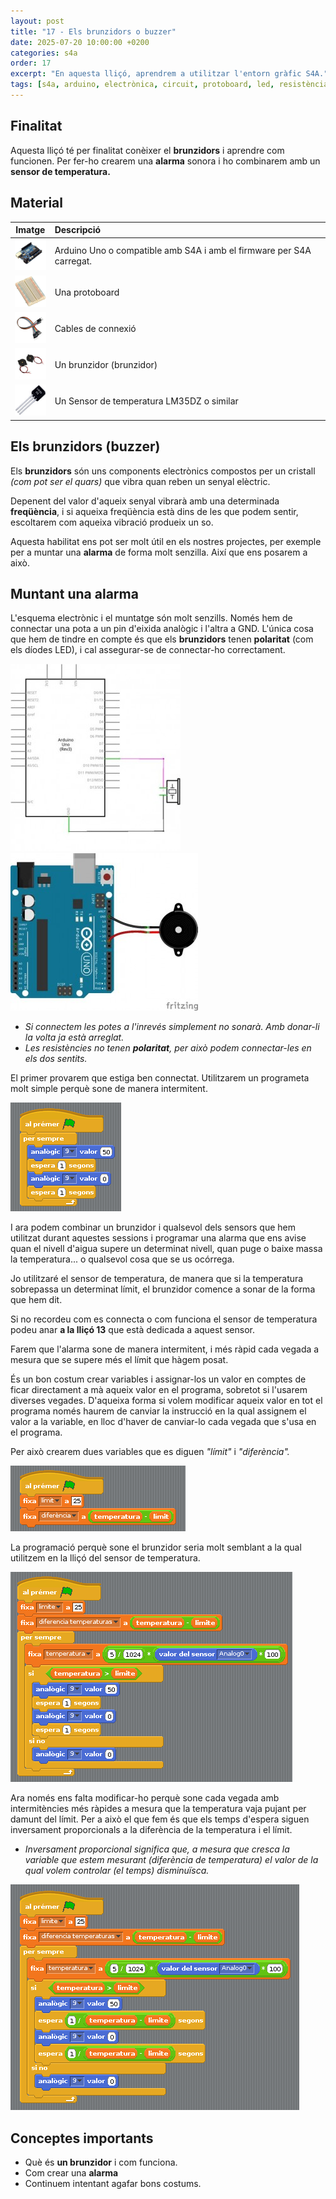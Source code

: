```yaml
---
layout: post
title: "17 - Els brunzidors o buzzer"
date: 2025-07-20 10:00:00 +0200
categories: s4a
order: 17
excerpt: "En aquesta lliçó, aprendrem a utilitzar l'entorn gràfic S4A."
tags: [s4a, arduino, electrònica, circuit, protoboard, led, resistència, potenciòmetre]
---
```


[img1]: /assets/imatges/s4a/s4a_17_01.jpg "Esquema electrònic"
[img2]: /assets/imatges/s4a/s4a_17_02.jpg "Esquema de muntatge"
[img3]: /assets/imatges/s4a/s4a_17_03.png "Codi so intermintent"
[img4]: /assets/imatges/s4a/s4a_17_04.png "Crear variables"
[img5]: /assets/imatges/s4a/s4a_17_05.png "Codi base"
[img6]: /assets/imatges/s4a/s4a_17_06.png "Codi final"

## Finalitat

Aquesta lliçó té per finalitat conèixer el **brunzidors** i aprendre com funcionen. Per fer-ho crearem una **alarma** sonora i ho combinarem amb un **sensor de temperatura.**

## Material

|                               Imatge                               | Descripció                                                           |
| :----------------------------------------------------------------: | :------------------------------------------------------------------- |
|   <img src="/assets/imatges/mat/mat_unor3.png" width="50" height="50">    | Arduino Uno o compatible amb S4A i amb el firmware per S4A carregat. |
| <img src="/assets/imatges/mat/mat_protoboard.png" width="50" height="50"> | Una protoboard                                                       |
|   <img src="/assets/imatges/mat/mat_dupont.png" width="50" height="50">   | Cables de connexió                                                   |
| <img src="/assets/imatges/mat/mat_buzzer.jpeg" width="50" height="50"> | Un brunzidor (brunzidor)                                             |
|   <img src="/assets/imatges/mat/mat_LM35DZ.png" width="50" height="50">   | Un Sensor de temperatura LM35DZ o similar                            |

## Els brunzidors (buzzer)

Els **brunzidors** són uns components electrònics compostos per un cristall _(com pot ser el quars)_ que vibra quan reben un senyal elèctric.

Depenent del valor d'aqueix senyal vibrarà amb una determinada **freqüència**, i si aqueixa freqüència està dins de les que podem sentir, escoltarem com aqueixa vibració produeix un so.

Aquesta habilitat ens pot ser molt útil en els nostres projectes, per exemple per a muntar una **alarma** de forma molt senzilla. Així que ens posarem a això.

## Muntant una alarma

L'esquema electrònic i el muntatge són molt senzills. Només hem de connectar una pota a un pin d'eixida analògic i l'altra a GND. L'única cosa que hem de tindre en compte és que els **brunzidors** tenen **polaritat** (com els díodes LED), i cal assegurar-se de connectar-ho
correctament.

![Esquema electrònic][img1]
![Esquema de muntatge][img2]

- _Si connectem les potes a l'inrevés simplement no sonarà. Amb donar-li la volta ja està arreglat._
- _Les resistències no tenen **polaritat**, per això podem connectar-les en els dos sentits._

El primer provarem que estiga ben connectat. Utilitzarem un programeta molt simple perquè sone de manera intermitent.

![Codi so intermintent][img3]

I ara podem combinar un brunzidor i qualsevol dels sensors que hem utilitzat durant aquestes sessions i programar una alarma que ens avise quan el nivell d'aigua supere un determinat nivell, quan puge o baixe massa la temperatura... o qualsevol cosa que se us ocórrega.

Jo utilitzaré el sensor de temperatura, de manera que si la temperatura sobrepassa un determinat límit, el brunzidor comence a sonar de la forma que hem dit.

Si no recordeu com es connecta o com funciona el sensor de temperatura podeu anar **a la lliçó 13** que està dedicada a aquest sensor.

Farem que l'alarma sone de manera intermitent, i més ràpid cada vegada a mesura que se supere més el límit que hàgem posat.

És un bon costum crear variables i assignar-los un valor en comptes de ficar directament a mà aqueix valor en el programa, sobretot si l'usarem diverses vegades. D'aqueixa forma si volem modificar aqueix valor en tot el programa només haurem de canviar la instrucció en la
qual assignem el valor a la variable, en lloc d'haver de canviar-lo cada vegada que s'usa en el programa.

Per això crearem dues variables que es diguen _"límit"_ i _"diferència"._

![Crear variables][img4]

La programació perquè sone el brunzidor seria molt semblant a la qual utilitzem en la lliçó del sensor de temperatura.

![Codi base][img5]

Ara només ens falta modificar-ho perquè sone cada vegada amb intermitències més ràpides a mesura que la temperatura vaja pujant per damunt del límit. Per a això el que fem és que els temps d'espera siguen inversament proporcionals a la diferència de la temperatura i el límit.

- _Inversament proporcional significa que, a mesura que cresca la variable que estem mesurant (diferència de temperatura) el valor de la qual volem controlar (el temps) disminuïsca._

![Codi final][img6]

## Conceptes importants

- Què és **un brunzidor** i com funciona.
- Com crear una **alarma**
- Continuem intentant agafar bons costums.

